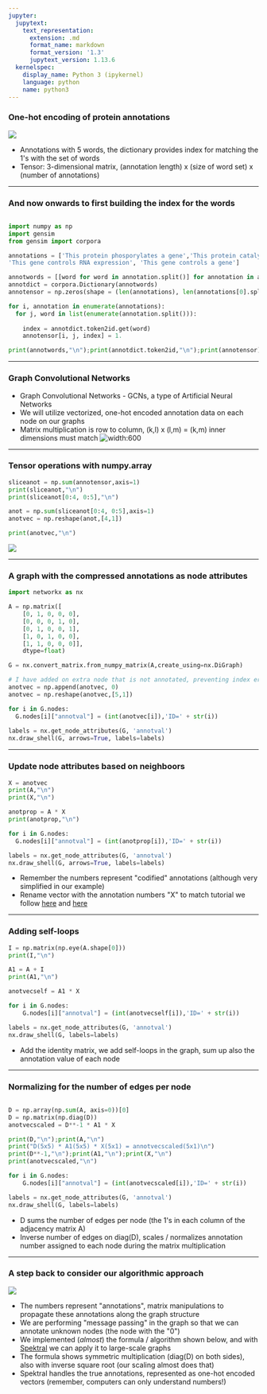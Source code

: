 ```yaml
---
jupyter:
  jupytext:
    text_representation:
      extension: .md
      format_name: markdown
      format_version: '1.3'
      jupytext_version: 1.13.6
  kernelspec:
    display_name: Python 3 (ipykernel)
    language: python
    name: python3
---
```


### One-hot encoding of protein annotations

![](https://i.ibb.co/ZSs4NGz/Screenshot-2022-02-19-7-38-54-PM.png)

* Annotations with 5 words, the dictionary provides index for matching the 1's with the set of words
* Tensor: 3-dimensional matrix, (annotation length) x (size of word set) x (number of annotations) 

---
### And now onwards to first building the index for the words

```python

import numpy as np
import gensim
from gensim import corpora

annotations = ['This protein phosporylates a gene','This protein catalyzes a reaction', \
'This gene controls RNA expression', 'This gene controls a gene']

annotwords = [[word for word in annotation.split()] for annotation in annotations]
annotdict = corpora.Dictionary(annotwords)
annotensor = np.zeros(shape = (len(annotations), len(annotations[0].split(' ')), max(annotdict.token2id.values()) + 1))  

for i, annotation in enumerate(annotations): 
  for j, word in list(enumerate(annotation.split())):
    
    index = annotdict.token2id.get(word)
    annotensor[i, j, index] = 1.   

print(annotwords,"\n");print(annotdict.token2id,"\n");print(annotensor)
```

---

### Graph Convolutional Networks

* Graph Convolutional Networks - GCNs, a type of Artificial Neural Networks 
* We will utilize vectorized, one-hot encoded annotation data on each node on our graphs
* Matrix multiplication is row to column, (k,l) x (l,m) = (k,m) inner dimensions must match
![width:600](https://miro.medium.com/max/1400/1*YGcMQSr0ge_DGn96WnEkZw.png)

---

### Tensor operations with numpy.array

```python
sliceanot = np.sum(annotensor,axis=1)
print(sliceanot,"\n")
print(sliceanot[0:4, 0:5],"\n")

anot = np.sum(sliceanot[0:4, 0:5],axis=1)
anotvec = np.reshape(anot,[4,1])

print(anotvec,"\n")
```
![](https://i.ibb.co/ZSs4NGz/Screenshot-2022-02-19-7-38-54-PM.png)

---

### A graph with the compressed annotations as node attributes

```python
import networkx as nx

A = np.matrix([
    [0, 1, 0, 0, 0],
    [0, 0, 0, 1, 0], 
    [0, 1, 0, 0, 1],
    [1, 0, 1, 0, 0],
    [1, 1, 0, 0, 0]],
    dtype=float)

G = nx.convert_matrix.from_numpy_matrix(A,create_using=nx.DiGraph)

# I have added on extra node that is not annotated, preventing index error
anotvec = np.append(anotvec, 0)
anotvec = np.reshape(anotvec,[5,1])

for i in G.nodes:
  G.nodes[i]["annotval"] = (int(anotvec[i]),'ID=' + str(i))
    
labels = nx.get_node_attributes(G, 'annotval') 
nx.draw_shell(G, arrows=True, labels=labels)
```
---

### Update node attributes based on neighboors


```python
X = anotvec
print(A,"\n")
print(X,"\n")

anotprop = A * X
print(anotprop,"\n")

for i in G.nodes:
  G.nodes[i]["annotval"] = (int(anotprop[i]),'ID=' + str(i))

labels = nx.get_node_attributes(G, 'annotval') 
nx.draw_shell(G, arrows=True, labels=labels)
```
* Remember the numbers represent "codified" annotations (although very simplified in our example)
* Rename vector with the annotation numbers "X" to match tutorial we follow [here](https://towardsdatascience.com/how-to-do-deep-learning-on-graphs-with-graph-convolutional-networks-7d2250723780) and [here](https://towardsdatascience.com/understanding-graph-convolutional-networks-for-node-classification-a2bfdb7aba7b)  
---

### Adding self-loops

```python
I = np.matrix(np.eye(A.shape[0]))
print(I,"\n")

A1 = A + I
print(A1,"\n")

anotvecself = A1 * X

for i in G.nodes:
	G.nodes[i]["annotval"] = (int(anotvecself[i]),'ID=' + str(i))

labels = nx.get_node_attributes(G, 'annotval') 
nx.draw_shell(G, labels=labels)
```

* Add the identity matrix, we add self-loops in the graph, sum up also the annotation value of each node

---

### Normalizing for the number of edges per node

```python

D = np.array(np.sum(A, axis=0))[0]
D = np.matrix(np.diag(D))
anotvecscaled = D**-1 * A1 * X

print(D,"\n");print(A,"\n")
print("D(5x5) * A1(5x5) * X(5x1) = annotvecscaled(5x1)\n")
print(D**-1,"\n");print(A1,"\n");print(X,"\n")
print(anotvecscaled,"\n")

for i in G.nodes:
	G.nodes[i]["annotval"] = (int(anotvecscaled[i]),'ID=' + str(i))

labels = nx.get_node_attributes(G, 'annotval') 
nx.draw_shell(G, labels=labels)
```

* D sums the number of edges per node (the 1's in each column of the adjacency matrix A)
* Inverse number of edges on diag(D), scales / normalizes annotation number assigned to each node during the matrix multiplication

---
### A step back to consider our algorithmic approach

![](https://i.ibb.co/FKRHNBL/Screenshot-2022-03-07-12-13-28-PM.png)

* The numbers represent "annotations", matrix manipulations to propagate these annotations along the graph structure
* We are performing "message passing" in the graph so that we can annotate unknown nodes (the node with the "0")
* We implemented (*almost*) the formula / algorithm shown below, and with [Spektral](https://graphneural.network/layers/convolution/#gcnconv) we can apply it to large-scale graphs
* The formula shows symmetric multiplication (diag(D) on both sides), also with inverse square root (our scaling almost does that)
* Spektral handles the true annotations, represented as one-hot encoded vectors (remember, computers can only understand numbers!)
